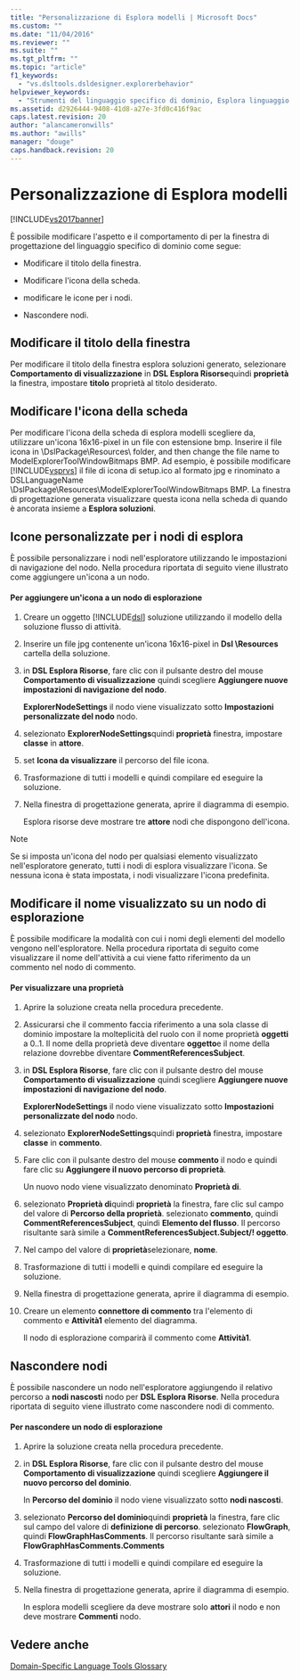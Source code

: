 ```yaml
---
title: "Personalizzazione di Esplora modelli | Microsoft Docs"
ms.custom: ""
ms.date: "11/04/2016"
ms.reviewer: ""
ms.suite: ""
ms.tgt_pltfrm: ""
ms.topic: "article"
f1_keywords: 
  - "vs.dsltools.dsldesigner.explorerbehavior"
helpviewer_keywords: 
  - "Strumenti del linguaggio specifico di dominio, Esplora linguaggio specifico di dominio"
ms.assetid: d2926444-9408-41d8-a27e-3fd0c416f9ac
caps.latest.revision: 20
author: "alancameronwills"
ms.author: "awills"
manager: "douge"
caps.handback.revision: 20
---
```

# Personalizzazione di Esplora modelli
[!INCLUDE[vs2017banner](../code-quality/includes/vs2017banner.md)]

È possibile modificare l'aspetto e il comportamento di per la finestra di progettazione del linguaggio specifico di dominio come segue:  
  
-   Modificare il titolo della finestra.  
  
-   Modificare l'icona della scheda.  
  
-   modificare le icone per i nodi.  
  
-   Nascondere nodi.  
  
## Modificare il titolo della finestra  
 Per modificare il titolo della finestra esplora soluzioni generato, selezionare **Comportamento di visualizzazione** in  **DSL Esplora Risorse**quindi  **proprietà** la finestra, impostare  **titolo** proprietà al titolo desiderato.  
  
## Modificare l'icona della scheda  
 Per modificare l'icona della scheda di esplora modelli scegliere da, utilizzare un'icona 16x16\-pixel in un file con estensione bmp.  Inserire il file icona in \\DslPackage\\Resources\\ folder, and then change the file name to ModelExplorerToolWindowBitmaps BMP.  Ad esempio, è possibile modificare [!INCLUDE[vsprvs](../code-quality/includes/vsprvs_md.md)] il file di icona di setup.ico al formato jpg e rinominato a DSLLanguageName \\DslPackage\\Resources\\ModelExplorerToolWindowBitmaps BMP.  La finestra di progettazione generata visualizzare questa icona nella scheda di quando è ancorata insieme a **Esplora soluzioni**.  
  
## Icone personalizzate per i nodi di esplora  
 È possibile personalizzare i nodi nell'esploratore utilizzando le impostazioni di navigazione del nodo.  Nella procedura riportata di seguito viene illustrato come aggiungere un'icona a un nodo.  
  
#### Per aggiungere un'icona a un nodo di esplorazione  
  
1.  Creare un oggetto [!INCLUDE[dsl](../modeling/includes/dsl_md.md)] soluzione utilizzando il modello della soluzione flusso di attività.  
  
2.  Inserire un file jpg contenente un'icona 16x16\-pixel in **Dsl \\Resources** cartella della soluzione.  
  
3.  in **DSL Esplora Risorse**, fare clic con il pulsante destro del mouse  **Comportamento di visualizzazione** quindi scegliere  **Aggiungere nuove impostazioni di navigazione del nodo**.  
  
     **ExplorerNodeSettings** il nodo viene visualizzato sotto  **Impostazioni personalizzate del nodo** nodo.  
  
4.  selezionato **ExplorerNodeSettings**quindi  **proprietà** finestra, impostare  **classe** in  **attore**.  
  
5.  set **Icona da visualizzare** il percorso del file icona.  
  
6.  Trasformazione di tutti i modelli e quindi compilare ed eseguire la soluzione.  
  
7.  Nella finestra di progettazione generata, aprire il diagramma di esempio.  
  
     Esplora risorse deve mostrare tre **attore** nodi che dispongono dell'icona.  
  
> [!NOTE]
>  Se si imposta un'icona del nodo per qualsiasi elemento visualizzato nell'esploratore generato, tutti i nodi di esplora visualizzare l'icona.  Se nessuna icona è stata impostata, i nodi visualizzare l'icona predefinita.  
  
## Modificare il nome visualizzato su un nodo di esplorazione  
 È possibile modificare la modalità con cui i nomi degli elementi del modello vengono nell'esploratore.  Nella procedura riportata di seguito come visualizzare il nome dell'attività a cui viene fatto riferimento da un commento nel nodo di commento.  
  
#### Per visualizzare una proprietà  
  
1.  Aprire la soluzione creata nella procedura precedente.  
  
2.  Assicurarsi che il commento faccia riferimento a una sola classe di dominio impostare la molteplicità del ruolo con il nome proprietà **oggetti** a 0..1.  Il nome della proprietà deve diventare **oggetto**e il nome della relazione dovrebbe diventare  **CommentReferencesSubject**.  
  
3.  in **DSL Esplora Risorse**, fare clic con il pulsante destro del mouse  **Comportamento di visualizzazione** quindi scegliere  **Aggiungere nuove impostazioni di navigazione del nodo**.  
  
     **ExplorerNodeSettings** il nodo viene visualizzato sotto  **Impostazioni personalizzate del nodo** nodo.  
  
4.  selezionato **ExplorerNodeSettings**quindi  **proprietà** finestra, impostare  **classe** in  **commento**.  
  
5.  Fare clic con il pulsante destro del mouse **commento** il nodo e quindi fare clic su  **Aggiungere il nuovo percorso di proprietà**.  
  
     Un nuovo nodo viene visualizzato denominato **Proprietà di**.  
  
6.  selezionato **Proprietà di**quindi  **proprietà** la finestra, fare clic sul campo del valore di  **Percorso della proprietà**.  selezionato **commento**, quindi  **CommentReferencesSubject**, quindi  **Elemento del flusso**.  Il percorso risultante sarà simile a **CommentReferencesSubject.Subject\/\! oggetto**.  
  
7.  Nel campo del valore di **proprietà**selezionare,  **nome**.  
  
8.  Trasformazione di tutti i modelli e quindi compilare ed eseguire la soluzione.  
  
9. Nella finestra di progettazione generata, aprire il diagramma di esempio.  
  
10. Creare un elemento **connettore di commento** tra l'elemento di commento e  **Attività1** elemento del diagramma.  
  
     Il nodo di esplorazione comparirà il commento come **Attività1**.  
  
## Nascondere nodi  
 È possibile nascondere un nodo nell'esploratore aggiungendo il relativo percorso a **nodi nascosti** nodo per  **DSL Esplora Risorse**.  Nella procedura riportata di seguito viene illustrato come nascondere nodi di commento.  
  
#### Per nascondere un nodo di esplorazione  
  
1.  Aprire la soluzione creata nella procedura precedente.  
  
2.  in **DSL Esplora Risorse**, fare clic con il pulsante destro del mouse  **Comportamento di visualizzazione** quindi scegliere  **Aggiungere il nuovo percorso del dominio**.  
  
     In **Percorso del dominio** il nodo viene visualizzato sotto  **nodi nascosti**.  
  
3.  selezionato **Percorso del dominio**quindi  **proprietà** la finestra, fare clic sul campo del valore di  **definizione di percorso**.  selezionato **FlowGraph**, quindi  **FlowGraphHasComments**.  Il percorso risultante sarà simile a **FlowGraphHasComments.Comments**  
  
4.  Trasformazione di tutti i modelli e quindi compilare ed eseguire la soluzione.  
  
5.  Nella finestra di progettazione generata, aprire il diagramma di esempio.  
  
     In esplora modelli scegliere da deve mostrare solo **attori** il nodo e non deve mostrare  **Commenti** nodo.  
  
## Vedere anche  
 [Domain\-Specific Language Tools Glossary](http://msdn.microsoft.com/it-it/ca5e84cb-a315-465c-be24-76aa3df276aa)